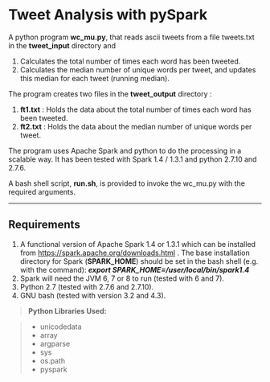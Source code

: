 Tweet Analysis with pySpark
=======================

A python program **wc_mu.py**, that reads ascii tweets from a
file tweets.txt in the **tweet_input** directory and
1. Calculates the total number of times each word has been tweeted.
2. Calculates the median number of unique words per tweet, and updates this median for each tweet (running median).

The program creates two files in the **tweet_output** directory :
1. **ft1.txt** : Holds the data about the total number of times each word has been tweeted.
2. **ft2.txt** : Holds the data about the median number of unique words per tweet.

The program uses Apache Spark and python to do the processing in a scalable way.  It has been tested with Spark 1.4 / 1.3.1 and python 2.7.10 and 2.7.6.

A bash shell script, **run.sh**, is provided to invoke the wc_mu.py with the required arguments.

----------


Requirements
-------------

1.  A functional version of Apache Spark 1.4 or 1.3.1 which can be installed from https://spark.apache.org/downloads.html . The base installation directory for Spark (**SPARK_HOME**) should be set in the bash shell (e.g. with the command):
***export SPARK_HOME=/user/local/bin/spark1.4***
2. Spark will need the JVM 6, 7 or 8 to run (tested with 6 and 7).
3.  Python 2.7 (tested with 2.7.6 and 2.7.10).
4.  GNU bash (tested with version 3.2 and 4.3). 


> **Python Libraries Used:**

> - unicodedata
> - array
> - argparse
> - sys
> - os.path
> - pyspark

